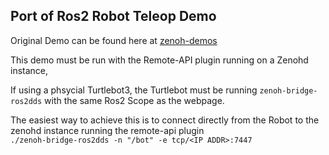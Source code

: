 

## Port of Ros2 Robot Teleop Demo

Original Demo can be found here at [zenoh-demos](https://github.com/eclipse-zenoh/zenoh-demos)

This demo must be run with the Remote-API plugin running on a Zenohd instance, 

If using a phsycial Turtlebot3, the Turtlebot must be running `zenoh-bridge-ros2dds` with the same Ros2 Scope as the webpage.

The easiest way to achieve this is to connect directly from the Robot to the zenohd instance running the remote-api plugin  
`./zenoh-bridge-ros2dds -n "/bot" -e tcp/<IP ADDR>:7447`
